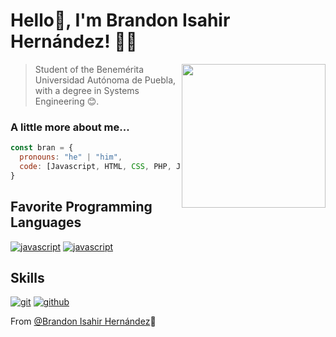 <h1 > Hello👋, I'm Brandon Isahir Hernández! 👨‍💻</h1>
<img align='right' src="https://1drv.ms/u/s!Ah8ukG54nUy-fzLA7SfVnv35YP4?e=cWiKKQ" width="230">

> Student of the Benemérita Universidad Autónoma de Puebla, with a degree in Systems Engineering 😊.
### A little more about me...  

```javascript
const bran = {
  pronouns: "he" | "him",
  code: [Javascript, HTML, CSS, PHP, Java],
}
```
<h2> Favorite Programming Languages</h2>
<p>
<a href="https://github.com/brandonihernandezc03"><img src="https://img.shields.io/badge/JS-f5f542.svg?style=for-the-badge&logo=javascript&logoColor=f5f542&labelColor=ffffff" alt="javascript"></a>
<a href="https://github.com/brandonihernandezc03"><img src="https://img.shields.io/badge/PHP-6566ba.svg?style=for-the-badge&logo=php&logoColor=6566ba&labelColor=ffffff" alt="javascript"></a>
</p>

<h2> Skills</h2>
<p>
<a href="https://github.com/brandonihernandezc03"><img src="https://img.shields.io/badge/git-F05032.svg?style=for-the-badge&logo=git&logoColor=F05032&labelColor=ffffff" alt="git"></a>
<a href="https://github.com/brandonihernandezc03"><img src="https://img.shields.io/badge/github-black.svg?style=for-the-badge&logo=github&logoColor=black&labelColor=ffffff" alt="github"></a>
</p>

From [@Brandon Isahir Hernández](https://github.com/BrandonHernz)🐤

